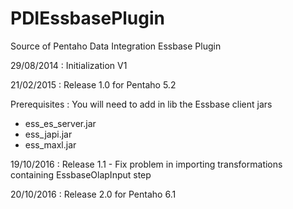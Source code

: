 PDIEssbasePlugin
================

Source of Pentaho Data Integration Essbase Plugin

29/08/2014 : Initialization V1

21/02/2015 : Release 1.0 for Pentaho 5.2

Prerequisites : You will need to add in lib the Essbase client jars 
- ess_es_server.jar
- ess_japi.jar
- ess_maxl.jar

19/10/2016 : Release 1.1 - Fix problem in importing transformations containing EssbaseOlapInput step

20/10/2016 : Release 2.0 for Pentaho 6.1
